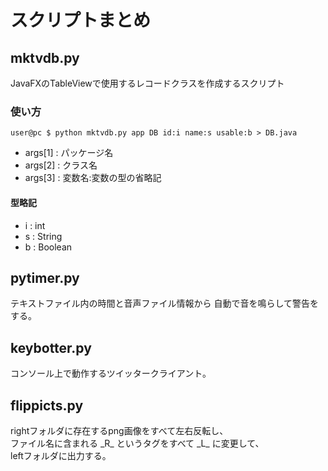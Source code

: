 # スクリプトまとめ

## mktvdb.py

JavaFXのTableViewで使用するレコードクラスを作成するスクリプト

### 使い方

```
user@pc $ python mktvdb.py app DB id:i name:s usable:b > DB.java
```

- args[1] : パッケージ名
- args[2] : クラス名
- args[3] : 変数名:変数の型の省略記

#### 型略記

- i : int
- s : String
- b : Boolean

## pytimer.py

テキストファイル内の時間と音声ファイル情報から
自動で音を鳴らして警告をする。

## keybotter.py

コンソール上で動作するツイッタークライアント。

## flippicts.py

rightフォルダに存在するpng画像をすべて左右反転し、  
ファイル名に含まれる \_R\_ というタグをすべて \_L\_ に変更して、  
leftフォルダに出力する。
